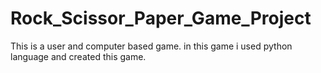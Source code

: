 # Rock_Scissor_Paper_Game_Project
This is a user and computer based game. in this game i used python language and created this game.
